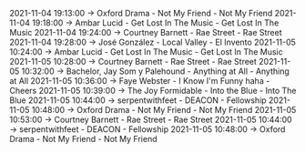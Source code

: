 2021-11-04 19:13:00 -> Oxford Drama - Not My Friend - Not My Friend
2021-11-04 19:18:00 -> Ambar Lucid - Get Lost In The Music - Get Lost In The Music
2021-11-04 19:24:00 -> Courtney Barnett - Rae Street - Rae Street
2021-11-04 19:28:00 -> José González - Local Valley - El Invento
2021-11-05 10:24:00 -> Ambar Lucid - Get Lost In The Music - Get Lost In The Music
2021-11-05 10:28:00 -> Courtney Barnett - Rae Street - Rae Street
2021-11-05 10:32:00 -> Bachelor, Jay Som y Palehound - Anything at All - Anything at All
2021-11-05 10:36:00 -> Faye Webster - I Know I'm Funny haha - Cheers
2021-11-05 10:39:00 -> The Joy Formidable - Into the Blue - Into The Blue
2021-11-05 10:44:00 -> serpentwithfeet - DEACON - Fellowship
2021-11-05 10:48:00 -> Oxford Drama - Not My Friend - Not My Friend
2021-11-05 10:53:00 -> Courtney Barnett - Rae Street - Rae Street
2021-11-05 10:44:00 -> serpentwithfeet - DEACON - Fellowship
2021-11-05 10:48:00 -> Oxford Drama - Not My Friend - Not My Friend
